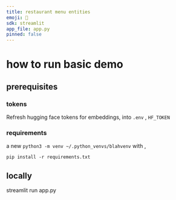 ```yaml
---
title: restaurant menu entities
emoji: 🙂
sdk: streamlit
app_file: app.py
pinned: false
---
```




# how to run basic demo 
## prerequisites 
### tokens 
Refresh hugging face tokens for embeddings, into `.env` , `HF_TOKEN`
### requirements 
a new `python3 -m venv ~/.python_venvs/blahvenv` with , 
```
pip install -r requirements.txt
```
## locally 
streamlit run app.py

